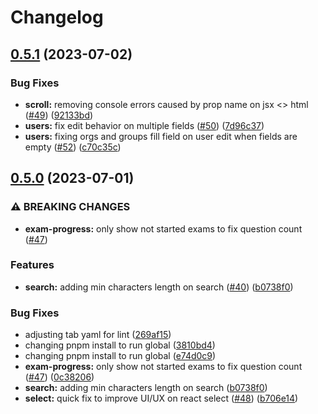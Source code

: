 # Changelog

## [0.5.1](https://github.com/Radhark-Tech/stt-front/compare/0.5.0...0.5.1) (2023-07-02)


### Bug Fixes

* **scroll:** removing console errors caused by prop name on jsx &lt;&gt; html ([#49](https://github.com/Radhark-Tech/stt-front/issues/49)) ([92133bd](https://github.com/Radhark-Tech/stt-front/commit/92133bd59fec87aa9d26ca49897560072f54ed19))
* **users:** fix edit behavior on multiple fields ([#50](https://github.com/Radhark-Tech/stt-front/issues/50)) ([7d96c37](https://github.com/Radhark-Tech/stt-front/commit/7d96c37064d8738db0c7ec1e2575a51d358dcb20))
* **users:** fixing orgs and groups fill field on user edit when fields are empty ([#52](https://github.com/Radhark-Tech/stt-front/issues/52)) ([c70c35c](https://github.com/Radhark-Tech/stt-front/commit/c70c35c7565fb6d864d5b4ad5d512ae2dc89dcff))

## [0.5.0](https://github.com/Radhark-Tech/stt-front/compare/0.4.2...0.5.0) (2023-07-01)


### ⚠ BREAKING CHANGES

* **exam-progress:** only show not started exams to fix question count ([#47](https://github.com/Radhark-Tech/stt-front/issues/47))

### Features

* **search:** adding min characters length on search ([#40](https://github.com/Radhark-Tech/stt-front/issues/40)) ([b0738f0](https://github.com/Radhark-Tech/stt-front/commit/b0738f0848b04155e3d7938437361a867cd223df))


### Bug Fixes

* adjusting tab yaml for lint ([269af15](https://github.com/Radhark-Tech/stt-front/commit/269af1538d20e5d1c531a0252c214538d7b0c634))
* changing pnpm install to run global ([3810bd4](https://github.com/Radhark-Tech/stt-front/commit/3810bd417bf6fdccffc7aa6d61eb89131b2ccf95))
* changing pnpm install to run global ([e74d0c9](https://github.com/Radhark-Tech/stt-front/commit/e74d0c90ba9b9610cfe767a8829dcde3bd2531c7))
* **exam-progress:** only show not started exams to fix question count ([#47](https://github.com/Radhark-Tech/stt-front/issues/47)) ([0c38206](https://github.com/Radhark-Tech/stt-front/commit/0c38206345db6b9e734478e305132d32b8e26d8b))
* **search:** adding min characters length on search ([b0738f0](https://github.com/Radhark-Tech/stt-front/commit/b0738f0848b04155e3d7938437361a867cd223df))
* **select:** quick fix to improve UI/UX on react select ([#48](https://github.com/Radhark-Tech/stt-front/issues/48)) ([b706e14](https://github.com/Radhark-Tech/stt-front/commit/b706e1435305117429cfa47eb180e0f5880cc0ad))

